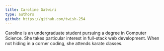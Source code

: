 ```yaml
---
title: Caroline Gatwiri
type: authors
github: https://github.com/twish-254
---
```


Caroline is an undergraduate student pursuing a degree in Computer Science. She takes particular interest in full-stack web development. When not hiding in a corner coding, she attends karate classes.